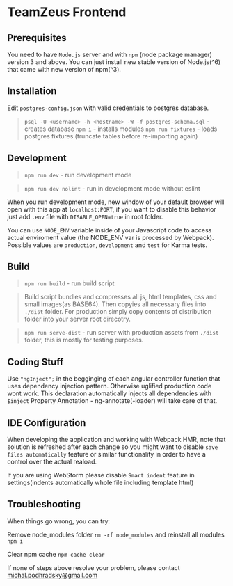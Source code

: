 # TeamZeus Frontend

## Prerequisites

You need to have `Node.js` server and with `npm` (node package manager) version 3 and above. You can just install new stable version of Node.js(^6) that came with new version of npm(^3).


## Installation

Edit `postgres-config.json` with valid credentials to postgres database.

> `psql -U <username> -h <hostname> -W -f postgres-schema.sql` - creates database
> `npm i` - installs modules
> `npm run fixtures` - loads postgres fixtures (truncate tables before re-importing again)


## Development

> `npm run dev` - run development mode

> `npm run dev nolint` - run in development mode without eslint 

When you run development mode, new window of your default browser will open with this app at `localhost:PORT`,
if you want to disable this behavior just add `.env` file with `DISABLE_OPEN=true` in root folder.

You can use `NODE_ENV` variable inside of your Javascript code to access actual enviroment value (the NODE_ENV var is processed by Webpack). Possible values are `production`, `development` and `test` for Karma tests.

## Build

> `npm run build` - run build script

> Build script bundles and compresses all js, html templates, css and small images(as BASE64). Then copyies all necessary files into `./dist` folder. For production simply copy contents of distribution folder into your server root direcotry.  

> `npm run serve-dist` - run server with production assets from `./dist` folder, this is mostly for testing purposes.

## Coding Stuff
Use `"ngInject";` in the begginging of each angular controller function that uses dependency injection pattern. Otherwise uglified production code wont work. This declaration automatically injects all dependencies with `$inject` Property Annotation - ng-annotate(-loader) will take care of that.

## IDE Configuration
When developing the application and working with Webpack HMR, note that solution is refreshed after each change so you might want to disable `save files automatically` feature or similar functionality in order to have a control over the actual reaload.

If you are using WebStorm please disable `Smart indent` feature in settings(indents automatically whole file including template html)

## Troubleshooting

When things go wrong, you can try:

Remove node_modules folder `rm -rf node_modules` and reinstall all modules `npm i`

Clear npm cache `npm cache clear`

If none of steps above resolve your problem, please contact <michal.podhradsky@gmail.com>
